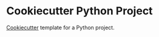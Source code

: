 # Cookiecutter Python Project

[Cookiecutter](https://github.com/cookiecutter/cookiecutter) template for a Python project.